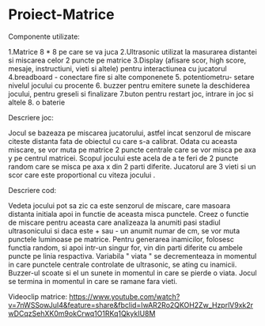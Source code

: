 # Proiect-Matrice
Componente utilizate:

1.Matrice 8 * 8 pe care se va juca 
2.Ultrasonic utilizat la masurarea distantei si miscarea celor 2 puncte pe matrice
3.Display (afisare scor, high score, mesaje, instructiuni, vieti si altele) pentru interactiunea cu jucatorul
4.breadboard - conectare fire si alte componenete
5. potentiometru- setare nivelul jocului cu procente
6. buzzer pentru emitere sunete la deschiderea jocului, pentru greseli si finalizare
7.buton pentru restart joc, intrare in joc si altele
8. o baterie


Descriere joc:

Jocul se bazeaza pe miscarea jucatorului, astfel incat senzorul de miscare citeste distanta fata de obiectul cu care s-a calibrat. Odata cu aceasta miscare, se vor muta pe matrice 2 puncte centrale care se vor misca pe axa y pe centrul matricei. Scopul jocului este acela de a te feri de 2 puncte random care se misca pe axa x din 2 parti diferite. Jucatorul are 3 vieti si un scor care este proportional cu viteza jocului . 


Descriere cod:

 Vedeta jocului pot sa zic ca este senzorul de miscare, care masoara distanta initiala apoi in functie de aceasta misca punctele. Creez o functie de miscare pentru aceasta care analizeaza la anumiti pasi stadiul ultrasonicului si daca este + sau - un anumit numar de cm, se vor muta punctele luminoase pe matrice.
  Pentru generarea inamicilor, folosesc functia random, si apoi intr-un singur for, vin din parti diferite cu ambele puncte pe linia respactiva.
   Variabila " viata " se decrementeaza in momentul in care punctele centrale controlate de ultrasonic, se ating cu inamicii. Buzzer-ul scoate si el un sunete in momentul in care se pierde o viata.
   Jocul se termina in momentul in care se ramane fara vieti.

Videoclip matrice:
https://www.youtube.com/watch?v=7nWSSowJuI4&feature=share&fbclid=IwAR2Ro2QKOH2Zw_HzprlV9xk2rwDCqzSehXK0m9okCrwq1O1RKq1QkykIU8M

